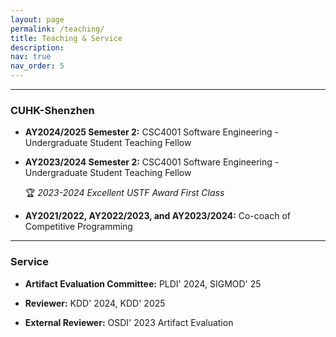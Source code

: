 ```yaml
---
layout: page
permalink: /teaching/
title: Teaching & Service
description: 
nav: true
nav_order: 5
---
```


---
### CUHK-Shenzhen

- **AY2024/2025 Semester 2:** CSC4001 Software Engineering - Undergraduate Student Teaching Fellow

- **AY2023/2024 Semester 2:** CSC4001 Software Engineering - Undergraduate Student Teaching Fellow

  🏆 *2023-2024 Excellent USTF Award First Class*

- **AY2021/2022, AY2022/2023, and AY2023/2024:** Co-coach of Competitive Programming

---

### Service

- **Artifact Evaluation Committee:** PLDI' 2024, SIGMOD' 25

- **Reviewer:** KDD' 2024, KDD' 2025

- **External Reviewer:** OSDI' 2023 Artifact Evaluation
